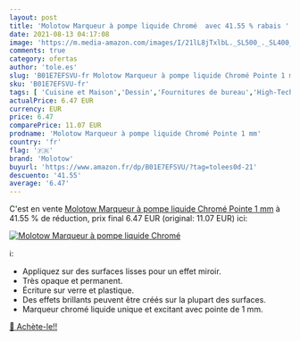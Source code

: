 ```yaml
---
layout: post
title: 'Molotow Marqueur à pompe liquide Chromé  avec 41.55 % rabais '
date: 2021-08-13 04:17:08
image: 'https://m.media-amazon.com/images/I/21lL8jTxlbL._SL500_._SL400_.jpg'
comments: true
category: ofertas
author: 'tole.es'
slug: 'B01E7EFSVU-fr Molotow Marqueur à pompe liquide Chromé Pointe 1 mm'
sku: 'B01E7EFSVU-fr'
tags: [ 'Cuisine et Maison','Dessin','Fournitures de bureau','High-Tech','Loisirs Créatifs','Marqueurs et surligneurs','Marqueurs indélébiles et stylos-marqueurs','Marqueurs à dessin','Outils à dessin','molotow','Écriture', ]
actualPrice: 6.47 EUR
currency: EUR
price: 6.47
comparePrice: 11.07 EUR
prodname: 'Molotow Marqueur à pompe liquide Chromé Pointe 1 mm'
country: 'fr'
flag: '🇫🇷'
brand: 'Molotow'
buyurl: 'https://www.amazon.fr/dp/B01E7EFSVU/?tag=tolees0d-21'
descuento: '41.55'
average: '6.47'
---
```


C'est en vente [Molotow Marqueur à pompe liquide Chromé Pointe 1 mm](https://www.amazon.fr/dp/B01E7EFSVU/?tag=tolees0d-21)  à  41.55 % de réduction, prix final  6.47 EUR (original: 11.07 EUR) ici:

[![Molotow Marqueur à pompe liquide Chromé ](https://m.media-amazon.com/images/I/21lL8jTxlbL._SL500_._SL400_.jpg)](https://www.amazon.fr/dp/B01E7EFSVU/?tag=tolees0d-21)

ℹ️:

- Appliquez sur des surfaces lisses pour un effet miroir.
- Très opaque et permanent.
- Écriture sur verre et plastique.
- Des effets brillants peuvent être créés sur la plupart des surfaces.
- Marqueur chromé liquide unique et excitant avec pointe de 1 mm.

[🛒 Achète-le!!](https://www.amazon.fr/dp/B01E7EFSVU/?tag=tolees0d-21)
